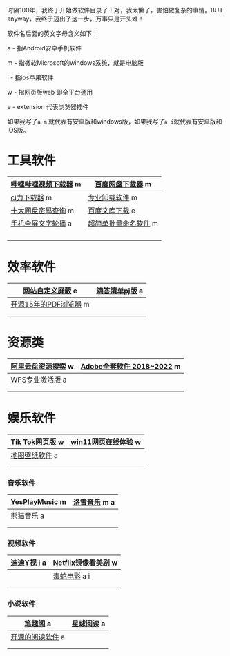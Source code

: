 时隔100年，我终于开始做软件目录了！对，我太懒了，害怕做复杂的事情。BUT anyway，我终于迈出了这一步，万事只是开头难！



软件名后面的英文字母含义如下：

a - 指Android安卓手机软件

m - 指微软Microsoft的windows系统，就是电脑版

i - 指ios苹果软件

w - 指网页版web 即全平台通用

e - extension 代表浏览器插件

如果我写了`a m` 就代表有安卓版和windows版，如果我写了`a i`就代表有安卓版和iOS版。



# 工具软件



| [哔哩哔哩视频下载器](https://mp.weixin.qq.com/s/PJ25aaUnarM7I8JxwlYhag) m | **[百度网盘下载器](https://mp.weixin.qq.com/s/FqwX-I9gRH53KEqnCIKfFA) m** |
| ------------------------------------------------------------ | ------------------------------------------------------------ |
| [ci力下载器](https://mp.weixin.qq.com/s/hhEdcLjVLz89MCx0MyfLjQ) m | [专业卸载软件](https://mp.weixin.qq.com/s/lfPRVUgVyFhx6Z2deeyPqQ) m |
| [十大网盘密码查询](https://mp.weixin.qq.com/s/eNSP9S8CKt5Te8plBF28Ow) m | [百度文库下载](https://mp.weixin.qq.com/s/xgQTofGzJaooiO1zk7RS7Q) e |
| [手机全屏文字轮播](https://mp.weixin.qq.com/s/BqKgegH0W7JEPIqF-Ze2Bg) a | [超简单批量命名软件](https://mp.weixin.qq.com/s/f7GH7fxOWqsD-mUp4DFnDQ) m |
|                                                              |                                                              |
|                                                              |                                                              |
|                                                              |                                                              |
|                                                              |                                                              |



# 效率软件

| [网站自定义屏蔽](https://mp.weixin.qq.com/s/WyU6PmxyZpggW04f0dpl-g) e | [滴答清单pj版](https://mp.weixin.qq.com/s/4pgHiOopvuGvyXNKfSoZGA) a |
| ------------------------------------------------------------ | ------------------------------------------------------------ |
| [开源15年的PDF浏览器](https://mp.weixin.qq.com/s/ZvnmH0O-6rXFTkvtZLeiKg) m |                                                              |
|                                                              |                                                              |
|                                                              |                                                              |



# 资源类



| [阿里云盘资源搜索](https://mp.weixin.qq.com/s/_7PzvZ7aznyda74vrSe53Q) w | **[Adobe全套软件 2018~2022](https://mp.weixin.qq.com/s/9fBMSUR9Ll95CSvm5nJKFg) m** |
| ------------------------------------------------------------ | ------------------------------------------------------------ |
| [WPS专业激活版](https://mp.weixin.qq.com/s/9YFFqLegjjVqBSRJkjpXCw) a |                                                              |
|                                                              |                                                              |
|                                                              |                                                              |



# 娱乐软件



| [Tik Tok网页版](https://mp.weixin.qq.com/s/TljnNzmkwJ2jGehMOjANyA) w | [win11网页在线体验](https://mp.weixin.qq.com/s/WochCPRHkW-UJxto3OZZKQ) w |
| ------------------------------------------------------------ | ------------------------------------------------------------ |
| [地图壁纸软件](https://mp.weixin.qq.com/s/BqKgegH0W7JEPIqF-Ze2Bg) a |                                                              |
|                                                              |                                                              |
|                                                              |                                                              |



### 音乐软件

| [YesPlayMusic](https://mp.weixin.qq.com/s/Mo28OGTGttMzhM8WCzH9Ig) m | [洛雪音乐](https://mp.weixin.qq.com/s/r5ZEX9Lt5A8m1s1K_eUMhA) m a |
| ------------------------------------------------------------ | ------------------------------------------------------------ |
| [熊猫音乐](https://mp.weixin.qq.com/s/r5ZEX9Lt5A8m1s1K_eUMhA) a |                                                              |
|                                                              |                                                              |
|                                                              |                                                              |

### 视频软件

| [迪迪Y视](https://mp.weixin.qq.com/s/sWzIH4qkaXURmmWW01qY1Q) i a | [Netflix镜像看美剧](https://mp.weixin.qq.com/s/Hkuv0YBTiyZeMSlxl4XkyQ) w |
| ------------------------------------------------------------ | ------------------------------------------------------------ |
|                                                              | [毒蛇电影](https://mp.weixin.qq.com/s/wpQxjkesOf9UwJEag2XHSw) a i |
|                                                              |                                                              |
|                                                              |                                                              |

### 小说软件

| [笔趣阁](https://mp.weixin.qq.com/s/5oReRIr-QGWWeqfOPR_nsw) a | [星球阅读](https://mp.weixin.qq.com/s/5oReRIr-QGWWeqfOPR_nsw) a |
| ------------------------------------------------------------ | ------------------------------------------------------------ |
| [开源的阅读软件](https://mp.weixin.qq.com/s/5oReRIr-QGWWeqfOPR_nsw) a |                                                              |
|                                                              |                                                              |
|                                                              |                                                              |

